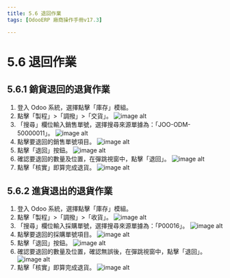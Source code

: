```yaml
---
title: 5.6 退回作業
tags: [OdooERP 廠商操作手冊v17.3]

---
```


# 5.6 退回作業
## 5.6.1 銷貨退回的退貨作業
1. 登入 Odoo 系統，選擇點擊「庫存」模組。
2. 點擊「製程」>「調撥」>「交貨」。
![image alt](https://i.imgur.com/Pid5oFx.png)
3. 「搜尋」欄位輸入銷售單號，選擇搜尋來源單據為：「JOO-ODM-50000011」。
![image alt](https://i.imgur.com/6ol0ulM.png)
4. 點擊要退回的銷售單號項目。
![image alt](https://i.imgur.com/LijIFkT.png)
5. 點擊「退回」按鈕。
![image alt](https://i.imgur.com/Dc7qx58.png)
6. 確認要退回的數量及位置，在彈跳視窗中，點擊「退回」。
![image alt](https://i.imgur.com/WGdAoFM.png)
7. 點擊「核實」即算完成退貨。
![image alt](https://i.imgur.com/9ePUJb7.png)

## 5.6.2 進貨退出的退貨作業
1. 登入 Odoo 系統，選擇點擊「庫存」模組。
2. 點擊「製程」>「調撥」>「收貨」。
![image alt](https://i.imgur.com/VdVLrhB.png)
3. 「搜尋」欄位輸入採購單號，選擇搜尋來源單據為：「P00016」。
![image alt](https://i.imgur.com/UkWaE0r.png)
4. 點擊要退回的採購單號項目。
![image alt](https://i.imgur.com/FcLGu4z.png)
5. 點擊「退回」按鈕。
![image alt](https://i.imgur.com/BKTtx6p.png)
6. 確認要退回的數量及位置，確認無誤後，在彈跳視窗中，點擊「退回」。
![image alt](https://i.imgur.com/RIlkM4t.png)
7. 點擊「核實」即算完成退貨。
![image alt](https://i.imgur.com/nMFWarf.png)